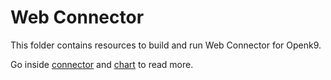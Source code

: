# Web Connector

This folder contains resources to build and run Web Connector for Openk9.

Go inside [connector](./connector) and [chart](/chart) to read more.